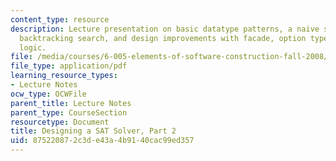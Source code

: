 ```yaml
---
content_type: resource
description: Lecture presentation on basic datatype patterns, a naive solver with
  backtracking search, and design improvements with facade, option types, and a 3-valued
  logic.
file: /media/courses/6-005-elements-of-software-construction-fall-2008/875220872c3de43a4b9140cac99ed357_MIT6_005f08_lec11.pdf
file_type: application/pdf
learning_resource_types:
- Lecture Notes
ocw_type: OCWFile
parent_title: Lecture Notes
parent_type: CourseSection
resourcetype: Document
title: Designing a SAT Solver, Part 2
uid: 87522087-2c3d-e43a-4b91-40cac99ed357
---
```

